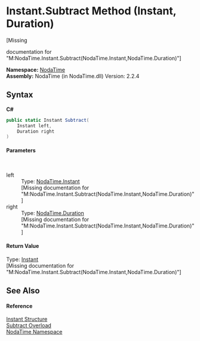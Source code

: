 # Instant.Subtract Method (Instant, Duration)
 

\[Missing <summary> documentation for "M:NodaTime.Instant.Subtract(NodaTime.Instant,NodaTime.Duration)"\]

**Namespace:**&nbsp;<a href="N_NodaTime">NodaTime</a><br />**Assembly:**&nbsp;NodaTime (in NodaTime.dll) Version: 2.2.4

## Syntax

**C#**<br />
``` C#
public static Instant Subtract(
	Instant left,
	Duration right
)
```


#### Parameters
&nbsp;<dl><dt>left</dt><dd>Type: <a href="T_NodaTime_Instant">NodaTime.Instant</a><br />\[Missing <param name="left"/> documentation for "M:NodaTime.Instant.Subtract(NodaTime.Instant,NodaTime.Duration)"\]</dd><dt>right</dt><dd>Type: <a href="T_NodaTime_Duration">NodaTime.Duration</a><br />\[Missing <param name="right"/> documentation for "M:NodaTime.Instant.Subtract(NodaTime.Instant,NodaTime.Duration)"\]</dd></dl>

#### Return Value
Type: <a href="T_NodaTime_Instant">Instant</a><br />\[Missing <returns> documentation for "M:NodaTime.Instant.Subtract(NodaTime.Instant,NodaTime.Duration)"\]

## See Also


#### Reference
<a href="T_NodaTime_Instant">Instant Structure</a><br /><a href="Overload_NodaTime_Instant_Subtract">Subtract Overload</a><br /><a href="N_NodaTime">NodaTime Namespace</a><br />